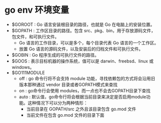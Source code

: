 # go env 环境变量

* $GOROOT : Go 语言安装根目录的路径，也就是 Go 在电脑上的安装位置。
* $GOPATH : 工作区目录的路径。包含 src、pkg、bin，用于存放源码文件，包文件，和可执行文件。
  - Go 语言的工作目录，可以是多个，每个目录代表 Go 语言的一个工作区。
  - 放置 Go 语言的源码文件，以及安装后的归档文件和可执行文件。
* $GOBIN : Go 程序生成的可执行文件的路径。
* $GOOS : 表示目标机器的操作系统，值可以是 darwin、freebsd、linux 或windows。
* $GO111MODULE
  * off : go 命令行将不会支持 module 功能，寻找依赖包的方式将会沿用旧版本那种通过 vendor 目录或者GOPATH模式来查找
  * on : go命令行会使用 modules，而一点也不会去GOPATH目录下查找
  * auto : 默认值，go命令行将会根据当前目录来决定是否启用module功能。这种情况下可以分为两种情形：
    * 当前目录在 GOPATH/src 之外且该目录包含 go.mod 文件
    * 当前文件在包含 go.mod 文件的目录下面





















